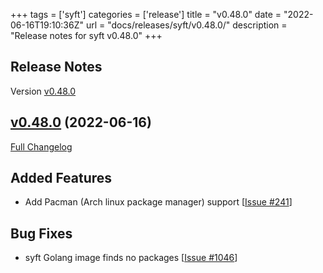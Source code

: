 +++
tags = ['syft']
categories = ['release']
title = "v0.48.0"
date = "2022-06-16T19:10:36Z"
url = "docs/releases/syft/v0.48.0/"
description = "Release notes for syft v0.48.0"
+++

## Release Notes

Version [v0.48.0](https://github.com/anchore/syft/releases/tag/v0.48.0)

## [v0.48.0](https://github.com/anchore/syft/tree/v0.48.0) (2022-06-16)

[Full Changelog](https://github.com/anchore/syft/compare/v0.47.0...v0.48.0)

## Added Features

- Add Pacman (Arch linux package manager) support  [[Issue #241](https://github.com/anchore/syft/issues/241)]

## Bug Fixes

- syft Golang image finds no packages [[Issue #1046](https://github.com/anchore/syft/issues/1046)]
